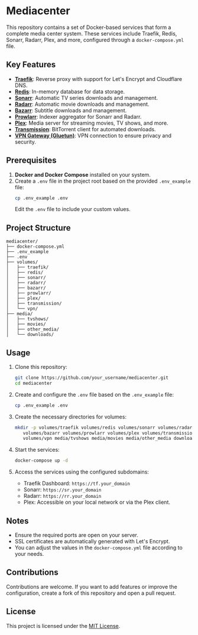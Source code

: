 # Mediacenter

This repository contains a set of Docker-based services that form a complete media center system. These services include Traefik, Redis, Sonarr, Radarr, Plex, and more, configured through a `docker-compose.yml` file.

## Key Features

- [**Traefik**](https://traefik.io): Reverse proxy with support for Let's Encrypt and Cloudflare DNS.
- [**Redis**](https://redis.io): In-memory database for data storage.
- [**Sonarr**](https://sonarr.tv): Automatic TV series downloads and management.
- [**Radarr**](https://radarr.video): Automatic movie downloads and management.
- [**Bazarr**](https://www.bazarr.media): Subtitle downloads and management.
- [**Prowlarr**](https://prowlarr.com): Indexer aggregator for Sonarr and Radarr.
- [**Plex**](https://www.plex.tv): Media server for streaming movies, TV shows, and more.
- [**Transmission**](https://transmissionbt.com): BitTorrent client for automated downloads.
- [**VPN Gateway (Gluetun)**](https://github.com/qdm12/gluetun): VPN connection to ensure privacy and security.

## Prerequisites

1. **Docker and Docker Compose** installed on your system.
2. Create a `.env` file in the project root based on the provided `.env_example` file:
   ```bash
   cp .env_example .env
   ```
   Edit the `.env` file to include your custom values.

## Project Structure

```plaintext
mediacenter/
├── docker-compose.yml
├── .env_example
├── .env
├── volumes/
│   ├── traefik/
│   ├── redis/
│   ├── sonarr/
│   ├── radarr/
│   ├── bazarr/
│   ├── prowlarr/
│   ├── plex/
│   ├── transmission/
│   └── vpn/
├── media/
│   ├── tvshows/
│   ├── movies/
│   ├── other_media/
│   └── downloads/
```

## Usage

1. Clone this repository:

   ```bash
   git clone https://github.com/your_username/mediacenter.git
   cd mediacenter
   ```

2. Create and configure the `.env` file based on the `.env_example` file:

   ```bash
   cp .env_example .env
   ```

3. Create the necessary directories for volumes:

   ```bash
   mkdir -p volumes/traefik volumes/redis volumes/sonarr volumes/radarr \
      volumes/bazarr volumes/prowlarr volumes/plex volumes/transmission \
      volumes/vpn media/tvshows media/movies media/other_media downloads
   ```

4. Start the services:

   ```bash
   docker-compose up -d
   ```

5. Access the services using the configured subdomains:

   - Traefik Dashboard: `https://tf.your_domain`
   - Sonarr: `https://sr.your_domain`
   - Radarr: `https://rr.your_domain`
   - Plex: Accessible on your local network or via the Plex client.

## Notes

- Ensure the required ports are open on your server.
- SSL certificates are automatically generated with Let's Encrypt.
- You can adjust the values in the `docker-compose.yml` file according to your needs.

## Contributions

Contributions are welcome. If you want to add features or improve the configuration, create a fork of this repository and open a pull request.

## License

This project is licensed under the [MIT License](LICENSE).


